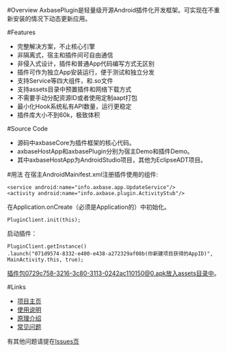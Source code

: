 #Overview
AxbasePlugin是轻量级开源Android插件化开发框架。可实现在不重新安装的情况下动态更新应用。

#Features
- 完整解决方案，不止核心引擎
- 非隔离式，宿主和插件间可自由通信
- 非侵入式设计，插件和普通App代码编写方式无区别
- 插件可作为独立App安装运行，便于测试和独立分发
- 支持Service等四大组件，和.so文件
- 支持assets目录中预置插件和网络下载方式
- 不需要手动分配资源ID或者使用定制aapt打包
- 最小化Hook系统私有API数量，运行更稳定
- 插件库大小不到60k，极致体积

#Source Code
- 源码中axbaseCore为插件框架的核心代码。
- axbaseHostApp和axbasePlugin分别为宿主Demo和插件Demo。
- 其中axbaseHostApp为AndroidStudio项目，其他为EclipseADT项目。


#用法
在宿主AndroidMainifest.xml注册插件使用的组件:
```
<service android:name="info.axbase.app.UpdateService"/>
<activity android:name="info.axbase.plugin.ActivityStub"/>
```
在Application.onCreate（必须是Application的）中初始化。
```
PluginClient.init(this);
```
启动插件：
```
PluginClient.getInstance()
.launch("071d9574-8332-e400-e438-a272329af08b(你新建项目获得的AppID)", MainActivity.this, true);
```
插件包0729c758-3216-3c80-3113-0242ac110150@0.apk放入assets目录中。

#Links
- [项目主页](http://www.axbase.info)
- [使用说明](http://www.axbase.info/Doc/start)
- [原理介绍](http://my.oschina.net/chunquedong/blog/676946)
- [常见问题](https://github.com/chunquedong/axbasePlugin/wiki)

有其他问题请提在[Issues页](https://github.com/chunquedong/axbasePlugin/issues)
